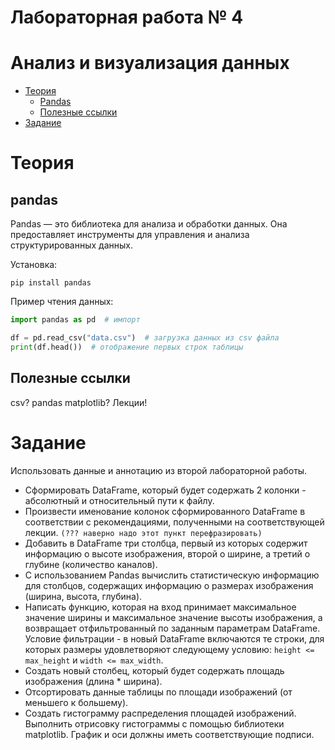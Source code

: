 # Лабораторная работа № 4
# Анализ и визуализация данных

- [Теория](#теория)
  - [Pandas](#pandas)
  - [Полезные ссылки](#полезные-ссылки)
- [Задание](#задание)

# Теория

## pandas

Pandas — это библиотека для анализа и обработки данных. Она предоставляет инструменты для управления и анализа структурированных данных.

Установка:
```
pip install pandas
```

Пример чтения данных:
```py
import pandas as pd  # импорт

df = pd.read_csv("data.csv")  # загрузка данных из csv файла
print(df.head())  # отображение первых строк таблицы

```

## Полезные ссылки

csv?
pandas
matplotlib?
Лекции!

# Задание

Использовать данные и аннотацию из второй лабораторной работы.

- Сформировать DataFrame, который будет содержать 2 колонки - абсолютный и относительный пути к файлу.
- Произвести именование колонок сформированного DataFrame в соответствии с рекомендациями, полученными на соответствующей лекции. `(??? наверно надо этот пункт перефразировать)`
- Добавить в DataFrame три столбца, первый из которых содержит информацию о высоте изображения, второй о ширине, а третий о глубине (количество каналов).
- С использованием Pandas вычислить статистическую информацию для столбцов, содержащих информацию о размерах изображения (ширина, высота, глубина).
- Написать функцию, которая на вход принимает максимальное значение ширины и максимальное значение высоты изображения, а возвращает отфильтрованный по заданным параметрам DataFrame. Условие фильтрации - в новый DataFrame включаются те строки, для которых размеры удовлетворяют следующему условию: `height <= max_height` и `width <= max_width`.
- Создать новый столбец, который будет содержать площадь изображения (длина * ширина).
- Отсортировать данные таблицы по площади изображений (от меньшего к большему).
- Создать гистограмму распределения площадей изображений. Выполнить отрисовку гистограммы с помощью библиотеки matplotlib. График и оси должны иметь соответствующие подписи.
